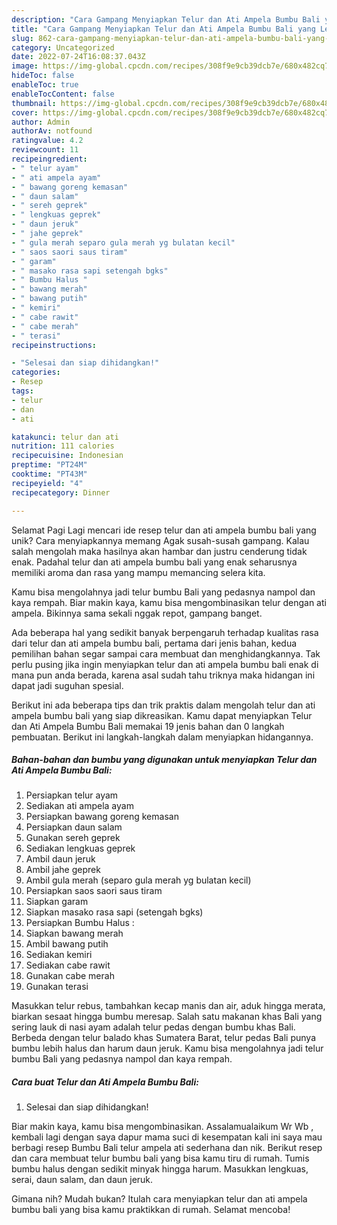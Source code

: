 ```yaml
---
description: "Cara Gampang Menyiapkan Telur dan Ati Ampela Bumbu Bali yang Lezat"
title: "Cara Gampang Menyiapkan Telur dan Ati Ampela Bumbu Bali yang Lezat"
slug: 862-cara-gampang-menyiapkan-telur-dan-ati-ampela-bumbu-bali-yang-lezat
category: Uncategorized
date: 2022-07-24T16:08:37.043Z
image: https://img-global.cpcdn.com/recipes/308f9e9cb39dcb7e/680x482cq70/telur-dan-ati-ampela-bumbu-bali-foto-resep-utama.jpg
hideToc: false
enableToc: true
enableTocContent: false
thumbnail: https://img-global.cpcdn.com/recipes/308f9e9cb39dcb7e/680x482cq70/telur-dan-ati-ampela-bumbu-bali-foto-resep-utama.jpg
cover: https://img-global.cpcdn.com/recipes/308f9e9cb39dcb7e/680x482cq70/telur-dan-ati-ampela-bumbu-bali-foto-resep-utama.jpg
author: Admin
authorAv: notfound
ratingvalue: 4.2
reviewcount: 11
recipeingredient:
- " telur ayam"
- " ati ampela ayam"
- " bawang goreng kemasan"
- " daun salam"
- " sereh geprek"
- " lengkuas geprek"
- " daun jeruk"
- " jahe geprek"
- " gula merah separo gula merah yg bulatan kecil"
- " saos saori saus tiram"
- " garam"
- " masako rasa sapi setengah bgks"
- " Bumbu Halus "
- " bawang merah"
- " bawang putih"
- " kemiri"
- " cabe rawit"
- " cabe merah"
- " terasi"
recipeinstructions:

- "Selesai dan siap dihidangkan!"
categories:
- Resep
tags:
- telur
- dan
- ati

katakunci: telur dan ati 
nutrition: 111 calories
recipecuisine: Indonesian
preptime: "PT24M"
cooktime: "PT43M"
recipeyield: "4"
recipecategory: Dinner

---
```



Selamat Pagi Lagi mencari ide resep telur dan ati ampela bumbu bali yang unik? Cara menyiapkannya memang Agak susah-susah gampang. Kalau salah mengolah maka hasilnya akan hambar dan justru cenderung tidak enak. Padahal telur dan ati ampela bumbu bali yang enak seharusnya memiliki aroma dan rasa yang mampu memancing selera kita.


Kamu bisa mengolahnya jadi telur bumbu Bali yang pedasnya nampol dan kaya rempah. Biar makin kaya, kamu bisa mengombinasikan telur dengan ati ampela. Bikinnya sama sekali nggak repot, gampang banget.

Ada beberapa hal yang sedikit banyak berpengaruh terhadap kualitas rasa dari telur dan ati ampela bumbu bali, pertama dari jenis bahan, kedua pemilihan bahan segar sampai cara membuat dan menghidangkannya. Tak perlu pusing jika ingin menyiapkan telur dan ati ampela bumbu bali enak di mana pun anda berada, karena asal sudah tahu triknya maka hidangan ini dapat jadi suguhan spesial.


Berikut ini ada beberapa tips dan trik praktis dalam mengolah telur dan ati ampela bumbu bali yang siap dikreasikan. Kamu dapat menyiapkan Telur dan Ati Ampela Bumbu Bali memakai 19 jenis bahan dan 0 langkah pembuatan. Berikut ini langkah-langkah dalam menyiapkan hidangannya.

<!--inarticleads1-->

##### Bahan-bahan dan bumbu yang digunakan untuk menyiapkan Telur dan Ati Ampela Bumbu Bali:

1. Persiapkan  telur ayam
1. Sediakan  ati ampela ayam
1. Persiapkan  bawang goreng kemasan
1. Persiapkan  daun salam
1. Gunakan  sereh geprek
1. Sediakan  lengkuas geprek
1. Ambil  daun jeruk
1. Ambil  jahe geprek
1. Ambil  gula merah (separo gula merah yg bulatan kecil)
1. Persiapkan  saos saori saus tiram
1. Siapkan  garam
1. Siapkan  masako rasa sapi (setengah bgks)
1. Persiapkan  Bumbu Halus :
1. Siapkan  bawang merah
1. Ambil  bawang putih
1. Sediakan  kemiri
1. Sediakan  cabe rawit
1. Gunakan  cabe merah
1. Gunakan  terasi


Masukkan telur rebus, tambahkan kecap manis dan air, aduk hingga merata, biarkan sesaat hingga bumbu meresap. Salah satu makanan khas Bali yang sering lauk di nasi ayam adalah telur pedas dengan bumbu khas Bali. Berbeda dengan telur balado khas Sumatera Barat, telur pedas Bali punya bumbu lebih halus dan harum daun jeruk. Kamu bisa mengolahnya jadi telur bumbu Bali yang pedasnya nampol dan kaya rempah. 

<!--inarticleads2-->

##### Cara buat Telur dan Ati Ampela Bumbu Bali:


1. Selesai dan siap dihidangkan!

Biar makin kaya, kamu bisa mengombinasikan. Assalamualaikum Wr Wb , kembali lagi dengan saya dapur mama suci di kesempatan kali ini saya mau berbagi resep Bumbu Bali telur ampela ati sederhana dan nik. Berikut resep dan cara membuat telur bumbu bali yang bisa kamu tiru di rumah. Tumis bumbu halus dengan sedikit minyak hingga harum. Masukkan lengkuas, serai, daun salam, dan daun jeruk. 

Gimana nih? Mudah bukan? Itulah cara menyiapkan telur dan ati ampela bumbu bali yang bisa kamu praktikkan di rumah. Selamat mencoba!
